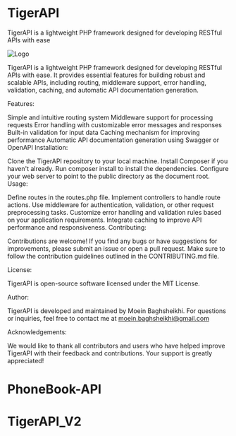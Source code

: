 # TigerAPI
TigerAPI is a lightweight PHP framework designed for developing RESTful APIs with ease


![Logo](https://i.ibb.co/23jcD3h/TigerApi.png)



TigerAPI is a lightweight PHP framework designed for developing RESTful APIs with ease. It provides essential features for building robust and scalable APIs, including routing, middleware support, error handling, validation, caching, and automatic API documentation generation.

Features:

Simple and intuitive routing system
Middleware support for processing requests
Error handling with customizable error messages and responses
Built-in validation for input data
Caching mechanism for improving performance
Automatic API documentation generation using Swagger or OpenAPI
Installation:

Clone the TigerAPI repository to your local machine.
Install Composer if you haven't already.
Run composer install to install the dependencies.
Configure your web server to point to the public directory as the document root.
Usage:

Define routes in the routes.php file.
Implement controllers to handle route actions.
Use middleware for authentication, validation, or other request preprocessing tasks.
Customize error handling and validation rules based on your application requirements.
Integrate caching to improve API performance and responsiveness.
Contributing:

Contributions are welcome! If you find any bugs or have suggestions for improvements, please submit an issue or open a pull request. Make sure to follow the contribution guidelines outlined in the CONTRIBUTING.md file.

License:

TigerAPI is open-source software licensed under the MIT License.

Author:

TigerAPI is developed and maintained by Moein Baghsheikhi. For questions or inquiries, feel free to contact me at moein.baghsheikhi@gmail.com

Acknowledgements:

We would like to thank all contributors and users who have helped improve TigerAPI with their feedback and contributions. Your support is greatly appreciated!

# PhoneBook-API
# TigerAPI_V2
